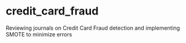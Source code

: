 # credit_card_fraud
Reviewing journals on Credit Card Fraud detection and implementing SMOTE to minimize errors
